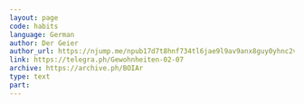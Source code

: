```yaml
---
layout: page
code: habits
language: German
author: Der Geier
author_url: https://njump.me/npub17d7t8hnf734tl6jae9l9av9anx8guy0yhnc2vd9w22vgcvrazs8qjtsnpu
link: https://telegra.ph/Gewohnheiten-02-07
archive: https://archive.ph/BOIAr
type: text
part: 
---
```

